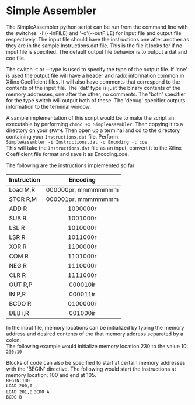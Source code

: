 Simple Assembler
=================

The SimpleAssembler python script can be run from the command line with the switches '-i'(--inFILE) and '-o'(--outFILE) for input file and output file respectively. The input file should have the instructions one after another as they are in the sample Instructions.dat file. This is the file it looks for if no input file is specified. The default output file behavior is to output a dat and coe file. 

The switch -t or --type is used to specify the type of the output file. If 'coe' is used the output file will have a header and radix information common in Xilinx Coefficient files. It will also have comments that correspond to the contents of the input file. The 'dat' type is just the binary contents of the memory addresses, one after the other, no comments. The 'both' specifier for the type switch will output both of these. The 'debug' specifier outputs information to the terminal window.

A sample implementation of this script would be to make the script an executable by performing `chmod +x SimpleAssembler`. Then copying it to a directory on your `$PATH`. Then open up a terminal and cd to the directory containing your `Instructions.dat` file. Perform:  
`SimpleAssembler -i Instructions.dat -o Encoding -t coe`  
This will take the `Instructions.dat` file as an input, convert it to the Xilinx Coefficient file format and save it as Encoding.coe.

The following are the instructions implemented so far

|Instruction | Encoding          |
|------------|:-----------------:|
|Load M,R 	 |000000pr, mmmmmmmm |
|STOR R,M 	 |000001pr, mmmmmmmm |
|ADD R 		 |1000000r           |  
|SUB R 		 |1001000r           | 
|LSL R 		 |1010000r           |  
|LSR R 		 |1011000r           |  
|XOR R 		 |1100000r           | 
|COM R 		 |1101000r           | 
|NEG R 		 |1110000r           |  
|CLR R 		 |1111000r           | 
|OUT R,P 	 |000010ir           | 
|IN P,R 	 |000011ir           | 
|BCDO R      |0100000r           | 
|DEB i,R     |001000ir 			 |


In the input file, memory locations can be initialized by typing the memory address and desired contents of the that memory address separated by a colon.  
The following example would initialize memory location 230 to the value 10:  
`230:10`

Blocks of code can also be specified to start at certain memory addresses with the 'BEGIN' directive. The following would start the instructions at memory location: 100 and end at 105.  
`BEGIN:100`  
`LOAD 200,A`  
`LOAD 201,B`
`BCDO A`  
`BCDO B`

